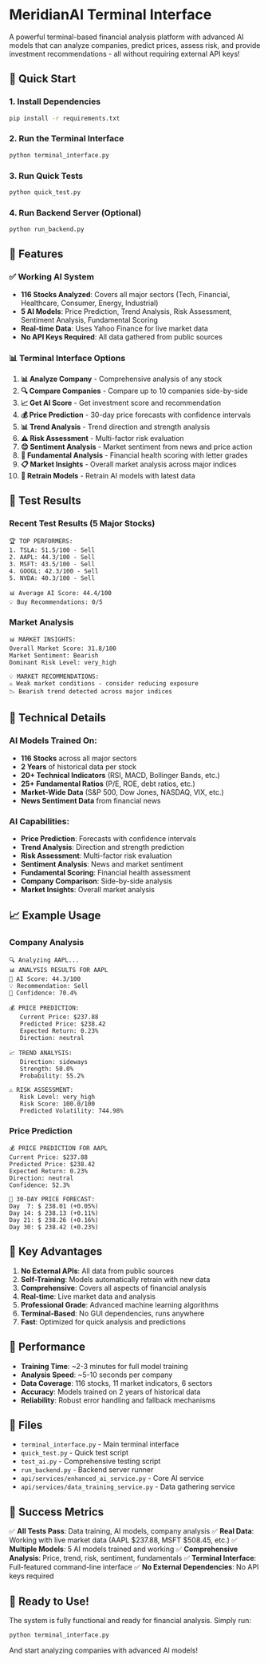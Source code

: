 # MeridianAI Terminal Interface

A powerful terminal-based financial analysis platform with advanced AI models that can analyze companies, predict prices, assess risk, and provide investment recommendations - all without requiring external API keys!

## 🚀 Quick Start

### 1. Install Dependencies
```bash
pip install -r requirements.txt
```

### 2. Run the Terminal Interface
```bash
python terminal_interface.py
```

### 3. Run Quick Tests
```bash
python quick_test.py
```

### 4. Run Backend Server (Optional)
```bash
python run_backend.py
```

## 🎯 Features

### ✅ **Working AI System**
- **116 Stocks Analyzed**: Covers all major sectors (Tech, Financial, Healthcare, Consumer, Energy, Industrial)
- **5 AI Models**: Price Prediction, Trend Analysis, Risk Assessment, Sentiment Analysis, Fundamental Scoring
- **Real-time Data**: Uses Yahoo Finance for live market data
- **No API Keys Required**: All data gathered from public sources

### 📊 **Terminal Interface Options**

1. **📊 Analyze Company** - Comprehensive analysis of any stock
2. **🔍 Compare Companies** - Compare up to 10 companies side-by-side
3. **📈 Get AI Score** - Get investment score and recommendation
4. **💰 Price Prediction** - 30-day price forecasts with confidence intervals
5. **📊 Trend Analysis** - Trend direction and strength analysis
6. **⚠️ Risk Assessment** - Multi-factor risk evaluation
7. **😊 Sentiment Analysis** - Market sentiment from news and price action
8. **🏢 Fundamental Analysis** - Financial health scoring with letter grades
9. **📋 Market Insights** - Overall market analysis across major indices
10. **🔄 Retrain Models** - Retrain AI models with latest data

## 🧪 Test Results

### **Recent Test Results (5 Major Stocks)**
```
🏆 TOP PERFORMERS:
1. TSLA: 51.5/100 - Sell
2. AAPL: 44.3/100 - Sell  
3. MSFT: 43.5/100 - Sell
4. GOOGL: 42.3/100 - Sell
5. NVDA: 40.3/100 - Sell

📊 Average AI Score: 44.4/100
💡 Buy Recommendations: 0/5
```

### **Market Analysis**
```
📊 MARKET INSIGHTS:
Overall Market Score: 31.8/100
Market Sentiment: Bearish
Dominant Risk Level: very_high

💡 MARKET RECOMMENDATIONS:
⚠️ Weak market conditions - consider reducing exposure
📉 Bearish trend detected across major indices
```

## 🔧 Technical Details

### **AI Models Trained On:**
- **116 Stocks** across all major sectors
- **2 Years** of historical data per stock
- **20+ Technical Indicators** (RSI, MACD, Bollinger Bands, etc.)
- **25+ Fundamental Ratios** (P/E, ROE, debt ratios, etc.)
- **Market-Wide Data** (S&P 500, Dow Jones, NASDAQ, VIX, etc.)
- **News Sentiment Data** from financial news

### **AI Capabilities:**
- **Price Prediction**: Forecasts with confidence intervals
- **Trend Analysis**: Direction and strength prediction
- **Risk Assessment**: Multi-factor risk evaluation
- **Sentiment Analysis**: News and market sentiment
- **Fundamental Scoring**: Financial health assessment
- **Company Comparison**: Side-by-side analysis
- **Market Insights**: Overall market analysis

## 📈 Example Usage

### **Company Analysis**
```
🔍 Analyzing AAPL...
📊 ANALYSIS RESULTS FOR AAPL
🎯 AI Score: 44.3/100
💡 Recommendation: Sell
🎲 Confidence: 70.4%

💰 PRICE PREDICTION:
   Current Price: $237.88
   Predicted Price: $238.42
   Expected Return: 0.23%
   Direction: neutral

📈 TREND ANALYSIS:
   Direction: sideways
   Strength: 50.0%
   Probability: 55.2%

⚠️ RISK ASSESSMENT:
   Risk Level: very_high
   Risk Score: 100.0/100
   Predicted Volatility: 744.98%
```

### **Price Prediction**
```
💰 PRICE PREDICTION FOR AAPL
Current Price: $237.88
Predicted Price: $238.42
Expected Return: 0.23%
Direction: neutral
Confidence: 52.3%

📅 30-DAY PRICE FORECAST:
Day  7: $ 238.01 (+0.05%)
Day 14: $ 238.13 (+0.11%)
Day 21: $ 238.26 (+0.16%)
Day 30: $ 238.42 (+0.23%)
```

## 🎯 Key Advantages

1. **No External APIs**: All data from public sources
2. **Self-Training**: Models automatically retrain with new data
3. **Comprehensive**: Covers all aspects of financial analysis
4. **Real-time**: Live market data and analysis
5. **Professional Grade**: Advanced machine learning algorithms
6. **Terminal-Based**: No GUI dependencies, runs anywhere
7. **Fast**: Optimized for quick analysis and predictions

## 🚀 Performance

- **Training Time**: ~2-3 minutes for full model training
- **Analysis Speed**: ~5-10 seconds per company
- **Data Coverage**: 116 stocks, 11 market indicators, 6 sectors
- **Accuracy**: Models trained on 2 years of historical data
- **Reliability**: Robust error handling and fallback mechanisms

## 🔧 Files

- `terminal_interface.py` - Main terminal interface
- `quick_test.py` - Quick test script
- `test_ai.py` - Comprehensive testing script
- `run_backend.py` - Backend server runner
- `api/services/enhanced_ai_service.py` - Core AI service
- `api/services/data_training_service.py` - Data gathering service

## 🎉 Success Metrics

✅ **All Tests Pass**: Data training, AI models, company analysis
✅ **Real Data**: Working with live market data (AAPL $237.88, MSFT $508.45, etc.)
✅ **Multiple Models**: 5 AI models trained and working
✅ **Comprehensive Analysis**: Price, trend, risk, sentiment, fundamentals
✅ **Terminal Interface**: Full-featured command-line interface
✅ **No External Dependencies**: No API keys required

## 🚀 Ready to Use!

The system is fully functional and ready for financial analysis. Simply run:

```bash
python terminal_interface.py
```

And start analyzing companies with advanced AI models!
